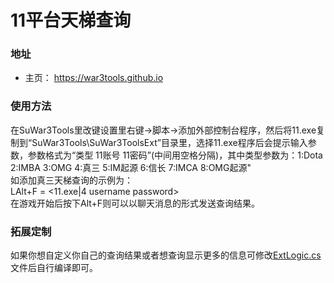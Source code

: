 # 11平台天梯查询
### 地址
* 主页： https://war3tools.github.io

### 使用方法
在SuWar3Tools里改键设置里右键->脚本->添加外部控制台程序，然后将11.exe复制到“SuWar3Tools\SuWar3ToolsExt”目录里，选择11.exe程序后会提示输入参数，参数格式为“类型 11账号 11密码”(中间用空格分隔)，其中类型参数为：1:Dota 2:IMBA 3:OMG 4:真三 5:IM起源 6:信长 7:IMCA 8:OMG起源"  
如添加真三天梯查询的示例为：    
LAlt+F = <11.exe|4 username password>  
在游戏开始后按下Alt+F则可以以聊天消息的形式发送查询结果。

### 拓展定制
如果你想自定义你自己的查询结果或者想查询显示更多的信息可修改[ExtLogic.cs](ExtLogic.cs)文件后自行编译即可。  